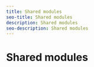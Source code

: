```yaml
---
title: Shared modules
seo-title: Shared modules
description: Shared modules
seo-description: Shared modules
---
```


# Shared modules